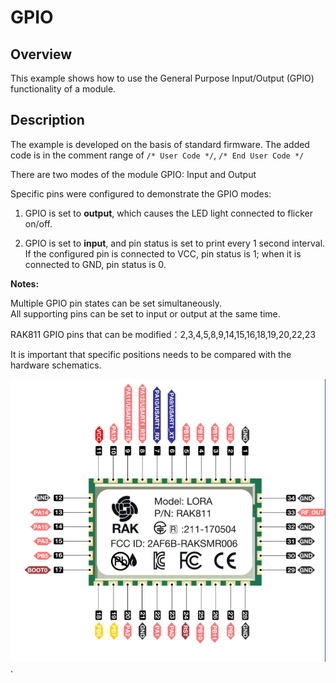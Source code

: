 # GPIO

## Overview

This example shows how to use the General Purpose Input/Output (GPIO) functionality of a module.



## Description

The example is developed on the basis of standard firmware. The added code is in the comment range of `/* User Code */`, `/* End User Code */`

There are two modes of the module GPIO: Input and Output  
  
Specific pins were configured to demonstrate the GPIO modes:

1. GPIO is set to **output**, which causes the LED light connected to flicker on/off.

2. GPIO is set to **input**, and pin status is set to print every 1 second interval. If the configured pin is connected to VCC, pin status is 1; when it is connected to GND, pin status is 0.

**Notes:**

Multiple GPIO pin states can be set simultaneously.<br>
All supporting pins can be set to input or output at the same time.

RAK811 GPIO pins that can be modified：2,3,4,5,8,9,14,15,16,18,19,20,22,23

It is important that specific positions needs to be compared with the hardware schematics.

<img src="../../../assets/rui/RAK811.png" alt="schematics" style="max-width:100%;">.

​                                                                                                                                                                                                                                                                                                                                                                                                                                                                                                                                                                                                                                                                                                                                                                                                                                                                                                                                                                                                                                                                                                                                                                                                                                                                                                                                                                                                                                                                                                                                                                                                                                                                                                                                                                                                                                                                                                                                                                                                                                                                                                                                                                                                                                                                                                                                                                                                                                                                                                                                                                                                                                                                                                                                                                                                                                                                                                                                                                                                                                                                                                                                                                                                                                                                                                                                                                                                                                                                                                                                                                                                                                                                                                                                                                                                                                                                                                                                                                                                                                                                                                                                                                                                                                                                                                                                                                                                                                                                                                                                                                                                                                                                                                                                                                                                                                                                                                                                                                                                                                                                                                                                                                                                                                                                                                                                                                                                                                                                                                                                                                                                                                                                                                                                                                                                                                                                                                                                                                                                                                                                                                                                                                                                                                                                                                                                                                                                                                                                                                                                                                                                                                                                                                                                                                                                                                                                                                                                                                                                                                                                                                                                                                                                                                                                                                                                                                                                                                                                                                                                                                                                                                                                                                                                                                                                                                                                                                                                                                                                                                                                                                                                                                                                                                                                                                                                                                                                                                                                                                                                                                                                                                                                                                                                                                                                                                                                                                                                                                                                                                                                                                                                                                                                                                                                                                                                                                                                                                                                                                                                                                                                                                                                                                                  
